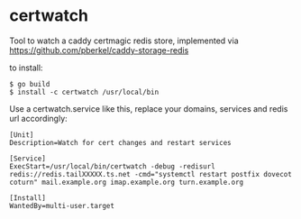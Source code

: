 # certwatch

Tool to watch a caddy certmagic redis store, implemented via https://github.com/pberkel/caddy-storage-redis

to install:

```
$ go build
$ install -c certwatch /usr/local/bin
```

Use a certwatch.service like this, replace your domains, services and redis url accordingly:

```
[Unit]
Description=Watch for cert changes and restart services

[Service]
ExecStart=/usr/local/bin/certwatch -debug -redisurl redis://redis.tailXXXXX.ts.net -cmd="systemctl restart postfix dovecot coturn" mail.example.org imap.example.org turn.example.org

[Install]
WantedBy=multi-user.target
```
